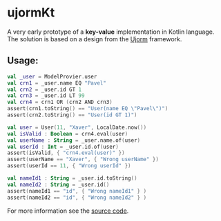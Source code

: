 # ujormKt

A very early prototype of a **key-value** implementation in Kotlin language.
The solution is based on a design from the [Ujorm](https://pponec.github.io/ujorm/www/index.html) framework.

## Usage:

```kotlin
val _user = ModelProvier.user
val crn1 = _user.name EQ "Pavel"
val crn2 = _user.id GT 1
val crn3 = _user.id LT 99
val crn4 = crn1 OR (crn2 AND crn3)
assert(crn1.toString() == "User(name EQ \"Pavel\")")
assert(crn2.toString() == "User(id GT 1)")

val user = User(11, "Xaver", LocalDate.now())
val isValid : Boolean = crn4.eval(user)
val userName : String = _user.name.of(user)
val userId : Int = _user.id.of(user)
assert(isValid, { "crn4.eval(user)" })
assert(userName == "Xaver", { "Wrong userName" })
assert(userId == 11, { "Wrong userId" })

val nameId1 : String = _user.id.toString()
val nameId2 : String = _user.id()
assert(nameId1 == "id", { "Wrong nameId1" } )
assert(nameId2 == "id", { "Wrong nameId2" } )
``````



For more information see the 
[source code](https://github.com/pponec/ujormKt/blob/main/src/main/java/org/ujorm/kotlin/Demo.kt).